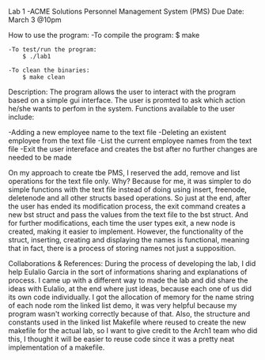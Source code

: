 Lab 1 -ACME Solutions Personnel Management System (PMS)
Due Date: March 3 @10pm

How to use the program:
    -To compile the program:
    	$ make

    -To test/run the program:
    	$ ./lab1

    -To clean the binaries:
    	$ make clean

Description: The program allows the user to interact with the program based on a simple gui interface. The user is promted to ask which action he/she wants to perfom in the system. Functions available to the user include:

 -Adding a new employee name to the text file
 -Deleting an existent employee from the text file
 -List the current employee names from the text file
 -Exit the user intereface and creates the bst after no further changes are needed to be made

On my approach to create tbe PMS, I reserved the add, remove and list operations for the text file only. Why? Because for me, it was simpler to do simple functions with the text file instead of doing using insert, freenode, deletenode and all other structs based operations. So just at the end, after the user has ended its modification process, the exit command creates a new bst struct and pass the values from the text file to the bst struct. And for further modifications, each time the user types exit, a new node is created, making it easier to implement. However, the functionality of the struct, inserting, creating and displaying the names is functional, meaning that in fact, there is a process of storing names not just a supposition.

Collaborations & References: During the process of developing the lab, I did help Eulalio Garcia in the sort of informations sharing and explanations of process. I came up with a different way to made the lab and did share the ideas with Eulalio, at the end where just ideas, because each one of us did its own code individually. I got the allocation of memory for the name string of each node rom the linked list demo, it was very helpful because my program wasn't working correctly because of that. Also, the structure and constants used in the linked list Makefile where reused to create the new makefile for the actual lab, so I want to give credit to the Arch1 team who did this, I thought it will be easier to reuse code since it was a pretty neat implementation of a makefile.
